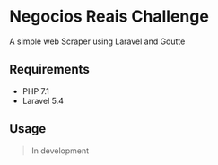 # Negocios Reais Challenge
A simple web Scraper using Laravel and Goutte

## Requirements
* PHP 7.1
* Laravel 5.4

## Usage
> In development

